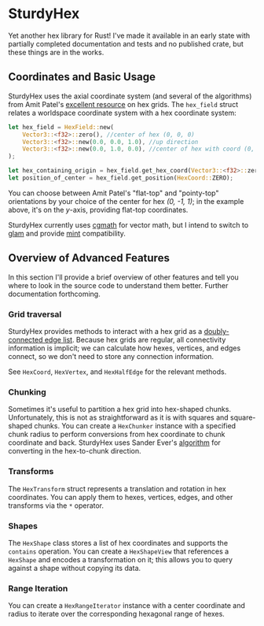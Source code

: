 # SturdyHex
Yet another hex library for Rust!  I've made it available in an early state with partially completed documentation and tests and no published crate, but these things are in the works.
## Coordinates and Basic Usage
SturdyHex uses the axial coordinate system (and several of the algorithms) from Amit Patel's [excellent resource](https://www.redblobgames.com/grids/hexagons/) on hex grids.  The `hex_field` struct relates a worldspace coordinate system with a hex coordinate system:
```rust
let hex_field = HexField::new(
	Vector3::<f32>::zero(), //center of hex (0, 0, 0)
	Vector3::<f32>::new(0.0, 0.0, 1.0), //up direction
	Vector3::<f32>::new(0.0, 1.0, 0.0), //center of hex with coord (0, 1, -1)
);

let hex_containing_origin = hex_field.get_hex_coord(Vector3::<f32>::zero());
let position_of_center = hex_field.get_position(HexCoord::ZERO);
```
You can choose between Amit Patel's "flat-top" and "pointy-top" orientations by your choice of the center for hex *(0, -1, 1)*; in the example above, it's on the *y*-axis, providing flat-top coordinates.

SturdyHex currently uses [cgmath](https://docs.rs/cgmath/latest/cgmath/) for vector math, but I intend to switch to [glam](https://docs.rs/glam/latest/glam/) and provide [mint](https://docs.rs/mint/latest/mint/) compatibility.

## Overview of Advanced Features
In this section I'll provide a brief overview of other features and tell you where to look in the source code to understand them better.  Further documentation forthcoming.
### Grid traversal
SturdyHex provides methods to interact with a hex grid as a [doubly-connected edge list](https://en.wikipedia.org/wiki/Doubly_connected_edge_list).  Because hex grids are regular, all connectivity information is implicit; we can calculate how hexes, vertices, and edges connect, so we don't need to store any connection information.

See `HexCoord`, `HexVertex`, and `HexHalfEdge` for the relevant methods.
### Chunking
Sometimes it's useful to partition a hex grid into hex-shaped chunks.  Unfortunately, this is not as straightforward as it is with squares and square-shaped chunks.  You can create a `HexChunker` instance with a specified chunk radius to perform conversions from hex coordinate to chunk coordinate and back.  SturdyHex uses Sander Ever's [algorithm](https://observablehq.com/@sanderevers/hexagon-tiling-of-an-hexagonal-grid) for converting in the hex-to-chunk direction.
### Transforms
The `HexTransform` struct represents a translation and rotation in hex coordinates.  You can apply them to hexes, vertices, edges, and other transforms via the `*` operator.
### Shapes
The `HexShape` class stores a list of hex coordinates and supports the `contains` operation.  You can create a `HexShapeView` that references a `HexShape` and encodes a transformation on it; this allows you to query against a shape without copying its data.
### Range Iteration
You can create a `HexRangeIterator` instance with a center coordinate and radius to iterate over the corresponding hexagonal range of hexes.
